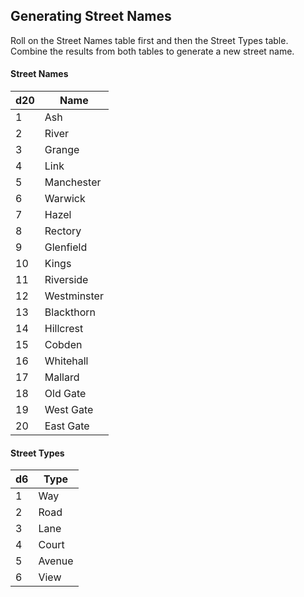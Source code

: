 ## Generating Street Names
Roll on the Street Names table first and then the Street Types table. Combine the results from both tables to generate a new street name.

#### Street Names
| d20 | Name        |
|-----|-------------|
| 1   | Ash         |
| 2   | River       |
| 3   | Grange      |
| 4   | Link        |
| 5   | Manchester  |
| 6   | Warwick     |
| 7   | Hazel       |
| 8   | Rectory     |
| 9   | Glenfield   |
| 10  | Kings       |
| 11  | Riverside   |
| 12  | Westminster |
| 13  | Blackthorn  |
| 14  | Hillcrest   |
| 15  | Cobden      |
| 16  | Whitehall   |
| 17  | Mallard     |
| 18  | Old Gate    |
| 19  | West Gate   |
| 20  | East Gate   |

#### Street Types
| d6 | Type   |
|----|--------|
| 1  | Way    |
| 2  | Road   |
| 3  | Lane   |
| 4  | Court  |
| 5  | Avenue |
| 6  | View   |
